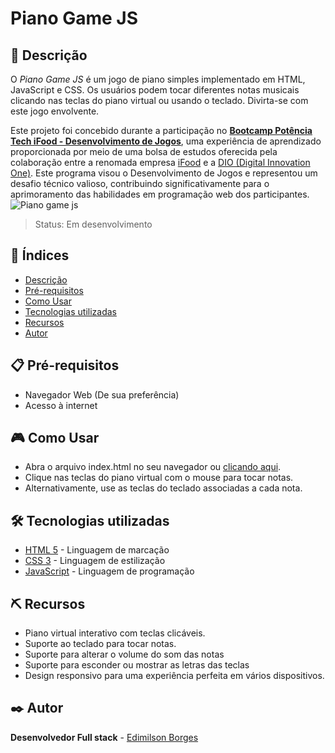 # Piano Game JS

## 📖 Descrição
O *Piano Game JS* é um jogo de piano simples implementado em HTML, JavaScript e CSS. Os usuários podem tocar diferentes notas musicais clicando nas teclas do piano virtual ou usando o teclado. Divirta-se com este jogo envolvente.

Este projeto foi concebido durante a participação no **[Bootcamp Potência Tech iFood - Desenvolvimento de Jogos](https://www.dio.me/certificate/98723684/share)**, uma experiência de aprendizado proporcionada por meio de uma bolsa de estudos oferecida pela colaboração entre a renomada empresa [iFood](https://www.ifood.com.br/) e a [DIO (Digital Innovation One)](https://www.dio.me/). Este programa visou o Desenvolvimento de Jogos e representou um desafio técnico valioso, contribuindo significativamente para o aprimoramento das habilidades em programação web dos participantes.
![Piano game js](https://github.com/EdimilsonBorges/piano-game-js/assets/104403198/7165d162-4d9e-4b99-9494-2e6aeda268c5)

> Status: Em desenvolvimento

## 📑 Índices
- [Descrição](#-descrição)
- [Pré-requisitos](#-pré-requisitos)
- [Como Usar](#-como-usar)
- [Tecnologias utilizadas](#️-tecnologias-utilizadas)
- [Recursos](#️-recursos)
- [Autor](#️-autor)

## 📋 Pré-requisitos
 - Navegador Web (De sua preferência)
 - Acesso à internet
## 🎮 Como Usar
- Abra o arquivo index.html no seu navegador ou [clicando aqui](https://edimilsonborges.github.io/piano-game-js/).  
- Clique nas teclas do piano virtual com o mouse para tocar notas.  
- Alternativamente, use as teclas do teclado associadas a cada nota.  
## 🛠️ Tecnologias utilizadas
- [HTML 5](https://developer.mozilla.org/pt-BR/docs/Web/HTML) - Linguagem de marcação
- [CSS 3](https://developer.mozilla.org/pt-BR/docs/Web/CSS) - Linguagem de estilização
- [JavaScript](https://developer.mozilla.org/pt-BR/docs/Web/JavaScript) -  Linguagem de programação 
## ⛏️ Recursos
- Piano virtual interativo com teclas clicáveis.
- Suporte ao teclado para tocar notas.
- Suporte para alterar o volume do som das notas
- Suporte para esconder ou mostrar as letras das teclas
- Design responsivo para uma experiência perfeita em vários dispositivos.
## ✒️ Autor
**Desenvolvedor Full stack** - [Edimilson Borges](https://github.com/EdimilsonBorges)
